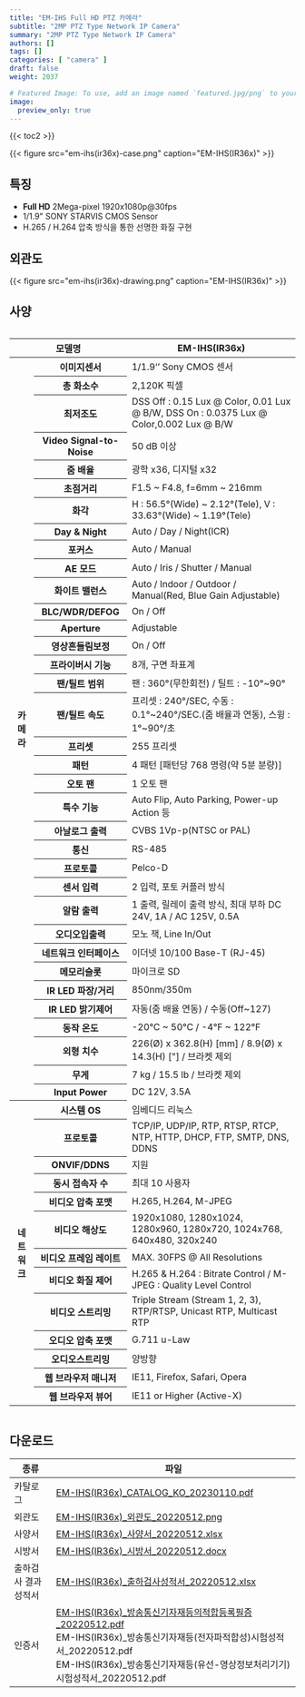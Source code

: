 ```yaml
---
title: "EM-IHS Full HD PTZ 카메라"
subtitle: "2MP PTZ Type Network IP Camera"
summary: "2MP PTZ Type Network IP Camera"
authors: []
tags: []
categories: [ "camera" ]
draft: false
weight: 2037

# Featured Image: To use, add an image named `featured.jpg/png` to your page's folder.
image:
  preview_only: true
---
```


{{< toc2 >}}

<div class="container">
<div class="row justify-content-center align-items-center">
<div class="col-sm-6">

{{< figure src="em-ihs(ir36x)-case.png" caption="EM-IHS(IR36x)" >}}

</div>
</div>
</div>

<div class="container">
<div class="row justify-content-center">
<div class="col-sm-6 pl-0">

## 특징

- **Full HD** 2Mega-pixel 1920x1080p@30fps
- 1/1.9" SONY STARVIS CMOS Sensor
- H.265 / H.264 압축 방식을 통한 선명한 화질 구현


</div>
<div class="col-sm-6 pl-0">

## 외관도

{{< figure src="em-ihs(ir36x)-drawing.png" caption="EM-IHS(IR36x)" >}}

</div>
</div>
</div>



## 사양

<div style="overflow-x: auto">
<table class="spec">
<thead>
<tr>
<th colspan="2">모델명</th>
<th>EM-IHS(IR36x)</th>
</tr>
</thead>
<tbody>
<tr>
<th rowspan="35">카메라</th>
<th>이미지센서</th>
<td>1/1.9‘’ Sony CMOS 센서</td>
</tr>
<tr>
<th>총 화소수</th>
<td>2,120K 픽셀</td>
</tr>
<tr>
<th>최저조도</th>
<td>DSS Off : 0.15 Lux @ Color, 0.01 Lux @ B/W, DSS On : 0.0375 Lux @ Color,0.002 Lux @ B/W</td>
</tr>
<th>Video Signal-to-Noise</th>
<td>50 dB 이상</td>
</tr>
<tr>
<th>줌 배율</th>
<td>광학 x36, 디지털 x32</td>
</tr>
<tr>
<th>초점거리</th>
<td>F1.5 ~ F4.8, f=6mm ~ 216mm</td>
</tr>
<tr>
<th>화각</th>
<td>H : 56.5°(Wide) ~ 2.12°(Tele), V : 33.63°(Wide) ~ 1.19°(Tele)</td>
</tr>
<th>Day & Night</th>
<td>Auto / Day / Night(ICR)</td>
</tr>
<tr>
<th>포커스</th>
<td>Auto / Manual</td>
</tr>
<tr>
<th>AE 모드</th>
<td>Auto / Iris / Shutter / Manual</td>
</tr>
<tr>
<th>화이트 밸런스</th>
<td>Auto / Indoor / Outdoor / Manual(Red, Blue Gain Adjustable)</td>
</tr>
<tr>
<th>BLC/WDR/DEFOG</th>
<td>On / Off</td>
</tr>
<tr>
<th>Aperture</th>
<td>Adjustable</td>
</tr>
<tr>
<th>영상흔들림보정</th>
<td>On / Off</td>
</tr>
<tr>
<th>프라이버시 기능</th>
<td>8개, 구면 좌표계</td>
</tr>
<tr>
<th>팬/틸트 범위</th>
<td>팬 : 360°(무한회전) / 틸트 : -10°~90°</td>
</tr>
<tr>
<th>팬/틸트 속도</th>
<td>프리셋 : 240°/SEC, 수동 : 0.1°~240°/SEC.(줌 배율과 연동), 스윙 : 1°~90°/초</td>
</tr>
<tr>
<th>프리셋</th>
<td>255 프리셋</td>
</tr>
<tr>
<th>패턴</th>
<td>4 패턴 [패턴당 768 명령(약 5분 분량)]</td>
</tr>
<tr>
<th>오토 팬</th>
<td>1 오토 팬</td>
</tr>
<tr>
<th>특수 기능</th>
<td>Auto Flip, Auto Parking, Power-up Action 등</td>
</tr>
<tr>
<th>아날로그 출력</th>
<td>CVBS 1Vp-p(NTSC or PAL)</td>
</tr>
<tr>
<th>통신</th>
<td>RS-485</td>
</tr>
<tr>
<th>프로토콜</th>
<td>Pelco-D</td>
</tr>
<tr>
<th>센서 입력</th>
<td>2 입력, 포토 커플러 방식</td>
</tr>
<tr>
<th>알람 출력</th>
<td>1 출력, 릴레이 출력 방식, 최대 부하 DC 24V, 1A / AC 125V, 0.5A</td>
</tr>
<tr>
<th>오디오입출력</th>
<td>모노 잭, Line In/Out</td>
</tr>
<tr>
<th>네트워크 인터페이스</th>
<td>이더넷 10/100 Base-T (RJ-45)</td>
</tr>
<tr>
<th>메모리슬롯</th>
<td>마이크로 SD</td>
</tr>
<tr>
<th>IR LED 파장/거리</th>
<td>850nm/350m</td>
</tr>
<tr>
<th>IR LED 밝기제어</th>
<td>자동(줌 배율 연동) / 수동(Off~127)</td>
</tr>
<tr>
<th>동작 온도</th>
<td>-20°C ~ 50°C / -4°F ~ 122°F</td>
</tr>
<tr>
<th>외형 치수</th>
<td>226(Ø) x 362.8(H) [mm] / 8.9(Ø) x 14.3(H) ["] / 브라켓 제외</td>
</tr>
<tr>
<th>무게</th>
<td>7 kg / 15.5 lb / 브라켓 제외</td>
</tr>
<tr>
<th>Input Power</th>
<td>DC 12V, 3.5A</td>
</tr>
<tr>
<th rowspan="13">네트워크</th>
<th>시스템 OS</th>
<td>임베디드 리눅스</td>
</tr>
<tr>
<th>프로토콜</th>
<td>TCP/IP, UDP/IP, RTP, RTSP, RTCP, NTP, HTTP, DHCP, FTP, SMTP, DNS, DDNS</td>
</tr>
<tr>
<th>ONVIF/DDNS</th>
<td>지원</td>
</tr>
<tr>
<th>동시 접속자 수</th>
<td>최대 10 사용자</td>
</tr>
<tr>
<th>비디오 압축 포맷</th>
<td>H.265, H.264, M-JPEG</td>
</tr>
<tr>
<th>비디오 해상도</th>
<td>1920x1080, 1280x1024, 1280x960, 1280x720, 1024x768, 640x480, 320x240</td>
</tr>
<tr>
<th>비디오 프레임 레이트</th>
<td>MAX. 30FPS @ All Resolutions</td>
</tr>
<tr>
<th>비디오 화질 제어</th>
<td>H.265 & H.264 : Bitrate Control / M-JPEG : Quality Level Control</td>
</tr>
<tr>
<th>비디오 스트리밍</th>
<td>Triple Stream (Stream 1, 2, 3), RTP/RTSP, Unicast RTP, Multicast RTP</td>
</tr>
<tr>
<th>오디오 압축 포맷</th>
<td>G.711 u-Law</td>
</tr>
<tr>
<th>오디오스트리밍</th>
<td>양방향</td>
</tr>
<tr>
<th>웹 브라우저 매니저</th>
<td>IE11, Firefox, Safari, Opera</td>
</tr>
<tr>
<th>웹 브라우저 뷰어</th>
<td>IE11 or Higher (Active-X)</td>
</tr>

</tbody>
</table>
</div>

## 다운로드

종류 | 파일
---- | ----
카탈로그 | [EM-IHS(IR36x)_CATALOG_KO_20230110.pdf](https://www.emstone.com/data/sales/ko/EM-IHS(IR36x)_CATALOG_KO_20230110.pdf)
외관도 | [EM-IHS(IR36x)_외관도_20220512.png](https://www.emstone.com/data/sales/ko/EM-IHS(IR36x)_외관도_20220512.png)
사양서 | [EM-IHS(IR36x)_사양서_20220512.xlsx](https://www.emstone.com/data/sales/ko/EM-IHS(IR36x)_사양서_20220512.xlsx)
시방서 | [EM-IHS(IR36x)_시방서_20220512.docx](https://www.emstone.com/data/sales/ko/EM-IHS(IR36x)_시방서_20220512.docx)
출하검사 결과 성적서 | [EM-IHS(IR36x)_출하검사성적서_20220512.xlsx](https://www.emstone.com/data/sales/ko/EM-IHS(IR36x)_출하검사성적서_20220512.xlsx)
인증서 | [EM-IHS(IR36x)_방송통신기자재등의적합등록필증_20220512.pdf](https://www.emstone.com/data/sales/ko/EM-IHS(IR36x)_방송통신기자재등의적합등록필증_20220512.pdf)<br>EM-IHS(IR36x)_방송통신기자재등(전자파적합성)시험성적서_20220512.pdf<br>EM-IHS(IR36x)_방송통신기자재등(유선-영상정보처리기기)시험성적서_20220512.pdf